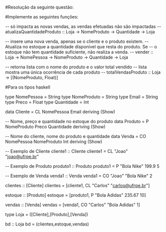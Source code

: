 #Resolução da seguinte questão:

#Implemente as seguintes funções:

-- só impacta as novas vendas, as vendas efetuadas não são impactadas
-- atualizaQuantidadeProduto :: Loja -> NomeProduto -> Quantidade -> Loja

-- insere uma nova venda, apenas se o cliente e o produto existem. 
-- Atualiza no estoque a quantidade disponível que resta do produto. Se
-- o estoque não tem quantidade suficiente, não realiza a venda. 
-- vender :: Loja -> NomePessoa -> NomeProduto -> Quantidade -> Loja

-- retorna lista com o nome do produto e o valor total vendido
-- lista mostra uma única ocorrência de cada produto
-- totalVendasProduto :: Loja -> [(NomeProduto, Float)]


#Para os tipos haskell

type NomePessoa = String
type NomeProduto = String
type Email = String
type Preco = Float
type Quantidade = Int

data Cliente = CL NomePessoa Email
  deriving (Show)

-- Nome, preço e quantidade no estoque do produto
data Produto = P NomeProduto Preco Quantidade
  deriving (Show)

-- Nome do cliente, nome do produto e quantidade
data Venda = CO NomePessoa NomeProduto Int
  deriving (Show)

-- Exemplo de Cliente
cliente1 :: Cliente
cliente1 = CL "Joao" "joao@ufrpe.br"

-- Exemplo de Produto
produto1 :: Produto
produto1 = P "Bola Nike" 199.9 5

-- Exemplo de Venda
venda1 :: Venda
venda1 = CO "Joao" "Bola Nike" 2

clientes :: [Cliente] 
clientes = [cliente1, CL "Carlos" "carlos@ufrpe.br"]

estoque :: [Produto] 
estoque = [produto1, P "Bola Adidas" 235.67 10]

vendas :: [Venda]
vendas = [venda1, CO "Carlos" "Bola Adidas" 1]

type Loja = ([Cliente],[Produto],[Venda])

bd :: Loja
bd = (clientes,estoque,vendas)




